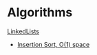 # Algorithms
 
[LinkedLists](https://github.com/nimmyissac/Algorithms/tree/master/InterviewBits/LinkedList)

- [Insertion Sort, O(1) space](https://github.com/nimmyissac/Algorithms/blob/master/InterviewBits/LinkedList/insertionSortLinkedList.js)
